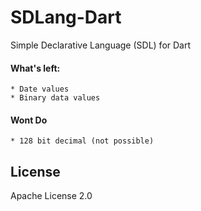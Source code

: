 # SDLang-Dart
Simple Declarative Language (SDL) for Dart

#### What's left:
    * Date values
    * Binary data values

#### Wont Do
    * 128 bit decimal (not possible)

## License
Apache License 2.0
